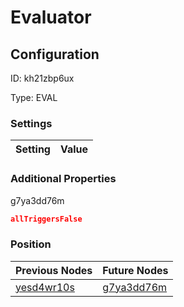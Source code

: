 # Evaluator
## Configuration
ID:  kh21zbp6ux

Type: EVAL 


### Settings
| Setting | Value  |
| :------------------------ | ---------------------------------------- |
 




### Additional Properties
g7ya3dd76m
 ```json 
allTriggersFalse
```




### Position
| Previous Nodes | Future Nodes |
| :------------- | ------------ |
| [yesd4wr10s](./yesd4wr10s.md) | [g7ya3dd76m](./g7ya3dd76m.md) |